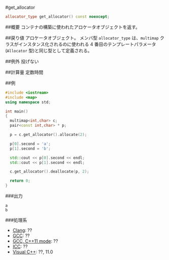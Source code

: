 #get_allocator
```cpp
allocator_type get_allocator() const noexcept;
```

##概要
コンテナの構築に使われたアロケータオブジェクトを返す。


##戻り値
アロケータオブジェクト。
メンバ型 `allocator_type` は、`multimap` クラスがインスタンス化されるのに使われる 4 番目のテンプレートパラメータ(`Allocator` 型)と同じ型として定義される。


##例外
投げない


##計算量
定数時間


##例
```cpp
#include <iostream>
#include <map>
using namespace std;

int main()
{
  multimap<int,char> c;
  pair<const int,char> * p;

  p = c.get_allocator().allocate(2);

  p[0].second = 'a';
  p[1].second = 'b';

  std::cout << p[0].second << endl;
  std::cout << p[1].second << endl;

  c.get_allocator().deallocate(p, 2);

  return 0;
}
```

###出力
```
a
b
```

###処理系
- [Clang](/implementation#clang.md): ??
- [GCC](/implementation#gcc.md): ??
- [GCC, C++11 mode](/implementation#gcc.md): ??
- [ICC](/implementation#icc.md): ??
- [Visual C++](/implementation#visual_cpp.md): ??, 11.0
